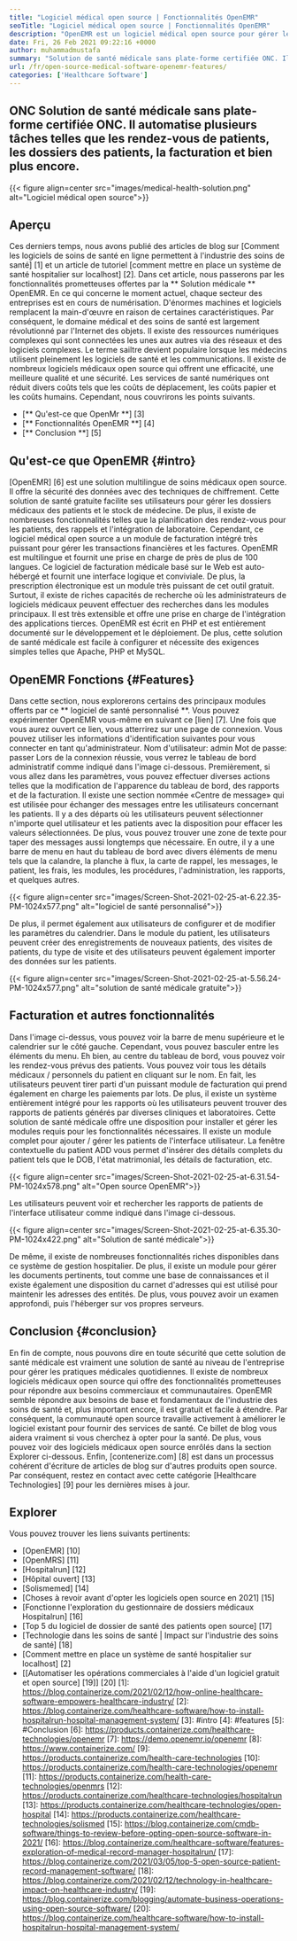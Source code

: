 ```yaml
---
title: "Logiciel médical open source | Fonctionnalités OpenEMR" 
seoTitle: "Logiciel médical open source | Fonctionnalités OpenEMR" 
description: "OpenEMR est un logiciel médical open source pour gérer les pratiques médicales et les ressources. Parcourez cet article de blog pour en savoir plus sur ses fonctionnalités importantes." 
date: Fri, 26 Feb 2021 09:22:16 +0000
author: muhammadmustafa
summary: "Solution de santé médicale sans plate-forme certifiée ONC. Il automatise plusieurs tâches telles que les rendez-vous de patients, les dossiers des patients, la facturation et bien plus encore." 
url: /fr/open-source-medical-software-openemr-features/
categories: ['Healthcare Software']
---
```


## ONC Solution de santé médicale sans plate-forme certifiée ONC. Il automatise plusieurs tâches telles que les rendez-vous de patients, les dossiers des patients, la facturation et bien plus encore.

{{< figure align=center src="images/medical-health-solution.png" alt="Logiciel médical open source">}}


## Aperçu
Ces derniers temps, nous avons publié des articles de blog sur [Comment les logiciels de soins de santé en ligne permettent à l'industrie des soins de santé] [1] et un article de tutoriel [comment mettre en place un système de santé hospitalier sur localhost] [2]. Dans cet article, nous passerons par les fonctionnalités prometteuses offertes par la ** Solution médicale ** OpenEMR. En ce qui concerne le moment actuel, chaque secteur des entreprises est en cours de numérisation. D'énormes machines et logiciels remplacent la main-d'œuvre en raison de certaines caractéristiques. Par conséquent, le domaine médical et des soins de santé est largement révolutionné par l'Internet des objets. Il existe des ressources numériques complexes qui sont connectées les unes aux autres via des réseaux et des logiciels complexes. Le terme sailtre devient populaire lorsque les médecins utilisent pleinement les logiciels de santé et les communications.
Il existe de nombreux logiciels médicaux open source qui offrent une efficacité, une meilleure qualité et une sécurité. Les services de santé numériques ont réduit divers coûts tels que les coûts de déplacement, les coûts papier et les coûts humains. Cependant, nous couvrirons les points suivants.
  * [** Qu'est-ce que OpenMr **] [3]
  * [** Fonctionnalités OpenEMR **] [4]
  * [** Conclusion **] [5]

## Qu'est-ce que OpenEMR {#intro}
[OpenEMR] [6] est une solution multilingue de soins médicaux open source. Il offre la sécurité des données avec des techniques de chiffrement. Cette solution de santé gratuite facilite ses utilisateurs pour gérer les dossiers médicaux des patients et le stock de médecine. De plus, il existe de nombreuses fonctionnalités telles que la planification des rendez-vous pour les patients, des rappels et l'intégration de laboratoire. Cependant, ce logiciel médical open source a un module de facturation intégré très puissant pour gérer les transactions financières et les factures. OpenEMR est multilingue et fournit une prise en charge de près de plus de 100 langues.
Ce logiciel de facturation médicale basé sur le Web est auto-hébergé et fournit une interface logique et conviviale. De plus, la prescription électronique est un module très puissant de cet outil gratuit. Surtout, il existe de riches capacités de recherche où les administrateurs de logiciels médicaux peuvent effectuer des recherches dans les modules principaux. Il est très extensible et offre une prise en charge de l'intégration des applications tierces. OpenEMR est écrit en PHP et est entièrement documenté sur le développement et le déploiement. De plus, cette solution de santé médicale est facile à configurer et nécessite des exigences simples telles que Apache, PHP et MySQL.

## OpenEMR Fonctions {#Features}
Dans cette section, nous explorerons certains des principaux modules offerts par ce ** logiciel de santé personnalisé **.
Vous pouvez expérimenter OpenEMR vous-même en suivant ce [lien] [7]. Une fois que vous aurez ouvert ce lien, vous atterrirez sur une page de connexion. Vous pouvez utiliser les informations d'identification suivantes pour vous connecter en tant qu'administrateur.
Nom d'utilisateur: admin
Mot de passe: passer
Lors de la connexion réussie, vous verrez le tableau de bord administratif comme indiqué dans l'image ci-dessous.
Premièrement, si vous allez dans les paramètres, vous pouvez effectuer diverses actions telles que la modification de l'apparence du tableau de bord, des rapports et de la facturation. Il existe une section nommée «Centre de message» qui est utilisée pour échanger des messages entre les utilisateurs concernant les patients. Il y a des départs où les utilisateurs peuvent sélectionner n'importe quel utilisateur et les patients avec la disposition pour effacer les valeurs sélectionnées. De plus, vous pouvez trouver une zone de texte pour taper des messages aussi longtemps que nécessaire. En outre, il y a une barre de menu en haut du tableau de bord avec divers éléments de menu tels que la calandre, la planche à flux, la carte de rappel, les messages, le patient, les frais, les modules, les procédures, l'administration, les rapports, et quelques autres.

{{< figure align=center src="images/Screen-Shot-2021-02-25-at-6.22.35-PM-1024x577.png" alt="logiciel de santé personnalisé">}}

De plus, il permet également aux utilisateurs de configurer et de modifier les paramètres du calendrier. Dans le module du patient, les utilisateurs peuvent créer des enregistrements de nouveaux patients, des visites de patients, du type de visite et des utilisateurs peuvent également importer des données sur les patients.

{{< figure align=center src="images/Screen-Shot-2021-02-25-at-5.56.24-PM-1024x577.png" alt="solution de santé médicale gratuite">}}


## Facturation et autres fonctionnalités
Dans l'image ci-dessus, vous pouvez voir la barre de menu supérieure et le calendrier sur le côté gauche. Cependant, vous pouvez basculer entre les éléments du menu. Eh bien, au centre du tableau de bord, vous pouvez voir les rendez-vous prévus des patients. Vous pouvez voir tous les détails médicaux / personnels du patient en cliquant sur le nom. En fait, les utilisateurs peuvent tirer parti d'un puissant module de facturation qui prend également en charge les paiements par lots. De plus, il existe un système entièrement intégré pour les rapports où les utilisateurs peuvent trouver des rapports de patients générés par diverses cliniques et laboratoires. Cette solution de santé médicale offre une disposition pour installer et gérer les modules requis pour les fonctionnalités nécessaires.
Il existe un module complet pour ajouter / gérer les patients de l'interface utilisateur. La fenêtre contextuelle du patient ADD vous permet d'insérer des détails complets du patient tels que le DOB, l'état matrimonial, les détails de facturation, etc.

{{< figure align=center src="images/Screen-Shot-2021-02-25-at-6.31.54-PM-1024x578.png" alt="Open source OpenEMR">}}

Les utilisateurs peuvent voir et rechercher les rapports de patients de l'interface utilisateur comme indiqué dans l'image ci-dessous.

{{< figure align=center src="images/Screen-Shot-2021-02-25-at-6.35.30-PM-1024x422.png" alt="Solution de santé médicale">}}

De même, il existe de nombreuses fonctionnalités riches disponibles dans ce système de gestion hospitalier. De plus, il existe un module pour gérer les documents pertinents, tout comme une base de connaissances et il existe également une disposition du carnet d'adresses qui est utilisé pour maintenir les adresses des entités. De plus, vous pouvez avoir un examen approfondi, puis l'héberger sur vos propres serveurs.

## Conclusion {#conclusion}
En fin de compte, nous pouvons dire en toute sécurité que cette solution de santé médicale est vraiment une solution de santé au niveau de l'entreprise pour gérer les pratiques médicales quotidiennes. Il existe de nombreux logiciels médicaux open source qui offre des fonctionnalités prometteuses pour répondre aux besoins commerciaux et communautaires. OpenEMR semble répondre aux besoins de base et fondamentaux de l'industrie des soins de santé et, plus important encore, il est gratuit et facile à étendre. Par conséquent, la communauté open source travaille activement à améliorer le logiciel existant pour fournir des services de santé. Ce billet de blog vous aidera vraiment si vous cherchez à opter pour la santé. De plus, vous pouvez voir des logiciels médicaux open source enrôlés dans la section Explorer ci-dessous. Enfin, [contenerize.com] [8] est dans un processus cohérent d'écriture de articles de blog sur d'autres produits open source. Par conséquent, restez en contact avec cette catégorie [Healthcare Technologies] [9] pour les dernières mises à jour.

## Explorer
Vous pouvez trouver les liens suivants pertinents:
  * [OpenEMR] [10]
  * [OpenMRS] [11]
  * [Hospitalrun] [12]
  * [Hôpital ouvert] [13]
  * [Solismemed] [14]
  * [Choses à revoir avant d'opter les logiciels open source en 2021] [15]
  * [Fonctionne l'exploration du gestionnaire de dossiers médicaux Hospitalrun] [16]
  * [Top 5 du logiciel de dossier de santé des patients open source] [17]
  * [Technologie dans les soins de santé | Impact sur l'industrie des soins de santé] [18]
  * [Comment mettre en place un système de santé hospitalier sur localhost] [2]
  * [[Automatiser les opérations commerciales à l'aide d'un logiciel gratuit et open source] [19]] [20]
[1]: https://blog.containerize.com/2021/02/12/how-online-healthcare-software-empowers-healthcare-industry/
[2]: https://blog.containerize.com/healthcare-software/how-to-install-hospitalrun-hospital-management-system/
[3]: #intro
[4]: #features
[5]: #Conclusion
[6]: https://products.containerize.com/healthcare-technologies/openemr
[7]: https://demo.openemr.io/openemr
[8]: https://www.containerize.com/
[9]: https://products.containerize.com/health-care-technologies
[10]: https://products.containerize.com/health-care-technologies/openemr
[11]: https://products.containerize.com/health-care-technologies/openmrs
[12]: https://products.containerize.com/healthcare-technologies/hospitalrun
[13]: https://products.containerize.com/healthcare-technologies/open-hospital
[14]: https://products.containerize.com/healthcare-technologies/solismed
[15]: https://blog.containerize.com/cmdb-software/things-to-review-before-opting-open-source-software-in-2021/
[16]: https://blog.containerize.com/healthcare-software/features-exploration-of-medical-record-manager-hospitalrun/
[17]: https://blog.containerize.com/2021/03/05/top-5-open-source-patient-record-management-software/
[18]: https://blog.containerize.com/2021/02/12/technology-in-healthcare-impact-on-healthcare-industry/
[19]: https://blog.containerize.com/blogging/automate-business-operations-using-open-source-software/
[20]: https://blog.containerize.com/healthcare-software/how-to-install-hospitalrun-hospital-management-system/

